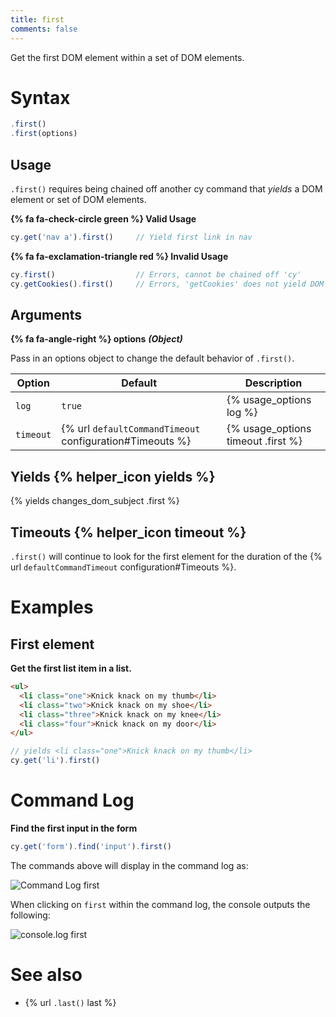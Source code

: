 ```yaml
---
title: first
comments: false
---
```


Get the first DOM element within a set of DOM elements.

# Syntax

```javascript
.first()
.first(options)
```

## Usage

`.first()` requires being chained off another cy command that *yields* a DOM element or set of DOM elements.

**{% fa fa-check-circle green %} Valid Usage**

```javascript
cy.get('nav a').first()     // Yield first link in nav
```

**{% fa fa-exclamation-triangle red %} Invalid Usage**

```javascript
cy.first()                  // Errors, cannot be chained off 'cy'
cy.getCookies().first()     // Errors, 'getCookies' does not yield DOM element
```

## Arguments

**{% fa fa-angle-right %} options**  ***(Object)***

Pass in an options object to change the default behavior of `.first()`.

Option | Default | Description
--- | --- | ---
`log` | `true` | {% usage_options log %}
`timeout` | {% url `defaultCommandTimeout` configuration#Timeouts %} | {% usage_options timeout .first %}

## Yields {% helper_icon yields %}

{% yields changes_dom_subject .first %}

## Timeouts {% helper_icon timeout %}

`.first()` will continue to look for the first element for the duration of the {% url `defaultCommandTimeout` configuration#Timeouts %}.

# Examples

## First element

**Get the first list item in a list.**

```html
<ul>
  <li class="one">Knick knack on my thumb</li>
  <li class="two">Knick knack on my shoe</li>
  <li class="three">Knick knack on my knee</li>
  <li class="four">Knick knack on my door</li>
</ul>
```

```javascript
// yields <li class="one">Knick knack on my thumb</li>
cy.get('li').first()
```

# Command Log

**Find the first input in the form**

```javascript
cy.get('form').find('input').first()
```

The commands above will display in the command log as:

![Command Log first](/img/api/first/get-the-first-in-list-of-elements.png)

When clicking on `first` within the command log, the console outputs the following:

![console.log first](/img/api/first/console-log-the-first-element.png)

# See also

- {% url `.last()` last %}
